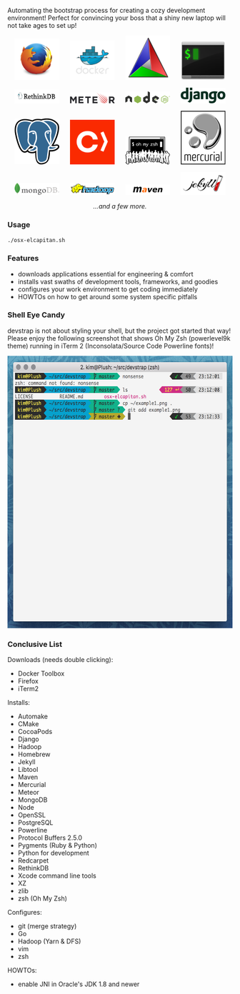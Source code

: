 Automating the bootstrap process for creating a cozy development environment! Perfect for convincing your boss that a shiny new laptop will not take ages to set up!

<p style="text-align: center">
<img src="https://raw.githubusercontent.com/indiedotkim/devstrap/master/logos/firefox_logo-only_RGB.png" width="100" hspace="10" />
<img src="https://raw.githubusercontent.com/indiedotkim/devstrap/master/logos/large_v-dark-trans.png" width="100" hspace="10" />
<img src="https://raw.githubusercontent.com/indiedotkim/devstrap/master/logos/Cmake.png" width="100" hspace="10" />
<img src="https://raw.githubusercontent.com/indiedotkim/devstrap/master/logos/iterm2.png" width="100" hspace="10" />
</p>

<p style="text-align: center">
<img src="https://raw.githubusercontent.com/indiedotkim/devstrap/master/logos/RethinkDB-logo-thinker.png" width="100" hspace="10" />
<img src="https://raw.githubusercontent.com/indiedotkim/devstrap/master/logos/Meteor-logo.png" width="100" hspace="10" />
<img src="https://raw.githubusercontent.com/indiedotkim/devstrap/master/logos/nodejs-light.png" width="100" hspace="10" />
<img src="https://raw.githubusercontent.com/indiedotkim/devstrap/master/logos/django-logo-positive.png" width="100" hspace="10" />
</p>

<p style="text-align: center">
<img src="https://raw.githubusercontent.com/indiedotkim/devstrap/master/logos/PostgreSQL_logo.3colors.png" width="100" hspace="10" />
<img src="https://raw.githubusercontent.com/indiedotkim/devstrap/master/logos/twitter-icon.png" width="100" hspace="10" />
<img src="https://raw.githubusercontent.com/indiedotkim/devstrap/master/logos/OMZLogo_BnW.png" width="100" hspace="10" />
<img src="https://raw.githubusercontent.com/indiedotkim/devstrap/master/logos/logo-droplets.png" width="100" hspace="10" />
</p>

<p style="text-align: center">
<img src="https://raw.githubusercontent.com/indiedotkim/devstrap/master/logos/MongoDB-Logo-5c3a7405a85675366beb3a5ec4c032348c390b3f142f5e6dddf1d78e2df5cb5c.png" width="100" hspace="10" />
<img src="https://raw.githubusercontent.com/indiedotkim/devstrap/master/logos/Hadoop_logo.png" width="100" hspace="10" />
<img src="https://raw.githubusercontent.com/indiedotkim/devstrap/master/logos/Maven_logo.png" width="100" hspace="10" />
<img src="https://raw.githubusercontent.com/indiedotkim/devstrap/master/logos/jekyll-logo-black-red-solid.png" width="100" hspace="10" />
</p>

<p style="text-align: center">
<em>&hellip;and a few more.</em>
</p>

### Usage

    ./osx-elcapitan.sh

### Features

* downloads applications essential for engineering & comfort
* installs vast swaths of development tools, frameworks, and goodies
* configures your work environment to get coding immediately
* HOWTOs on how to get around some system specific pitfalls

### Shell Eye Candy

devstrap is not about styling your shell, but the project got started that way! Please enjoy the following screenshot that shows Oh My Zsh (powerlevel9k theme) running in iTerm 2 (Inconsolata/Source Code Powerline fonts)!

<p style="text-align: center">
<img src="https://raw.githubusercontent.com/indiedotkim/devstrap/master/example1.png" width="600" height="610" />
</p>

### Conclusive List

Downloads (needs double clicking):

* Docker Toolbox
* Firefox
* iTerm2

Installs:

* Automake
* CMake
* CocoaPods
* Django
* Hadoop
* Homebrew
* Jekyll
* Libtool
* Maven
* Mercurial
* Meteor
* MongoDB
* Node
* OpenSSL
* PostgreSQL
* Powerline
* Protocol Buffers 2.5.0
* Pygments (Ruby & Python)
* Python for development
* Redcarpet
* RethinkDB
* Xcode command line tools
* XZ
* zlib
* zsh (Oh My Zsh)

Configures:

* git (merge strategy)
* Go
* Hadoop (Yarn & DFS)
* vim
* zsh

HOWTOs:

* enable JNI in Oracle's JDK 1.8 and newer

